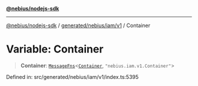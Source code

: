 [**@nebius/nodejs-sdk**](../../../../../README.md)

***

[@nebius/nodejs-sdk](../../../../../README.md) / [generated/nebius/iam/v1](../README.md) / Container

# Variable: Container

> **Container**: [`MessageFns`](../../../../../runtime/protos/core/interfaces/MessageFns.md)\<[`Container`](../interfaces/Container.md), `"nebius.iam.v1.Container"`\>

Defined in: src/generated/nebius/iam/v1/index.ts:5395
